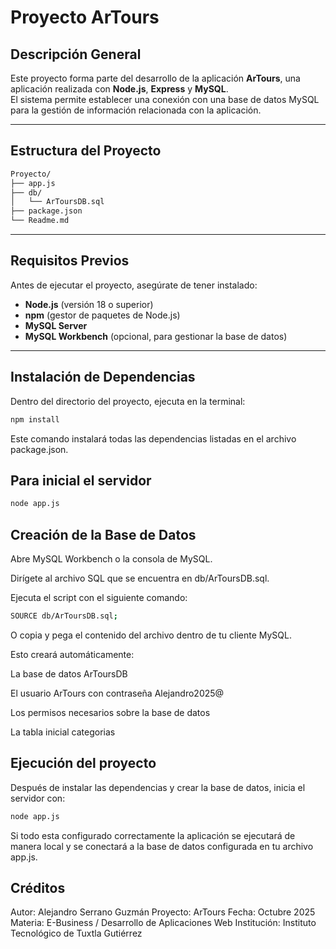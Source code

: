 # Proyecto ArTours

## Descripción General
Este proyecto forma parte del desarrollo de la aplicación **ArTours**, una aplicación realizada con **Node.js**, **Express** y **MySQL**.  
El sistema permite establecer una conexión con una base de datos MySQL para la gestión de información relacionada con la aplicación.

---

## Estructura del Proyecto

```bash
Proyecto/
├── app.js
├── db/
│   └── ArToursDB.sql
├── package.json
└── Readme.md
```


---

## Requisitos Previos

Antes de ejecutar el proyecto, asegúrate de tener instalado:

- **Node.js** (versión 18 o superior)
- **npm** (gestor de paquetes de Node.js)
- **MySQL Server**
- **MySQL Workbench** (opcional, para gestionar la base de datos)

---

## Instalación de Dependencias

Dentro del directorio del proyecto, ejecuta en la terminal:

```bash
npm install
```
Este comando instalará todas las dependencias listadas en el archivo package.json.

## Para inicial el servidor

```bash
node app.js
```
## Creación de la Base de Datos

Abre MySQL Workbench o la consola de MySQL.

Dirígete al archivo SQL que se encuentra en db/ArToursDB.sql.

Ejecuta el script con el siguiente comando:
```bash
SOURCE db/ArToursDB.sql;
```
O copia y pega el contenido del archivo dentro de tu cliente MySQL.

Esto creará automáticamente:

La base de datos ArToursDB

El usuario ArTours con contraseña Alejandro2025@

Los permisos necesarios sobre la base de datos

La tabla inicial categorias

## Ejecución del proyecto
Después de instalar las dependencias y crear la base de datos, inicia el servidor con:
``` bash
node app.js
```

Si todo esta configurado correctamente la aplicación se ejecutará de manera local y se conectará a la base de datos configurada en tu archivo app.js.

## Créditos

Autor: Alejandro Serrano Guzmán
Proyecto: ArTours
Fecha: Octubre 2025
Materia: E-Business / Desarrollo de Aplicaciones Web
Institución: Instituto Tecnológico de Tuxtla Gutiérrez